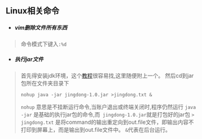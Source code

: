 ## Linux相关命令
  
  
* ##### vim删除文件所有东西  
> 命令模式下键入```:%d```  
* ##### 执行jar文件  
> 首先得安装jdk环境，这个[教程](https://blog.csdn.net/weixin_36241760/article/details/80322639)很容易找,这里随便附上一个。
> 然后cd到jar包所在文件夹目录下  
> ```shell
> nohup java -jar jingdong-1.0.jar >jingdong.txt &
> ```
> `nohup` 意思是不挂断运行命令,当账户退出或终端关闭时,程序仍然运行
> `java -jar` 是基础的执行jar包的命令,而` jingdong-1.0.jar`就是打包好的jar包
> `> jingdong.txt` 是将command的输出重定向到out.file文件，即输出内容不打印到屏幕上，而是输出到out.file文件中。
> `&`代表在后台运行。

